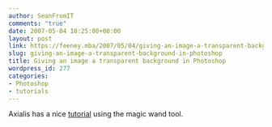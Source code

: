 ```yaml
---
author: SeanFromIT
comments: "true"
date: 2007-05-04 18:25:00+00:00
layout: post
link: https://feeney.mba/2007/05/04/giving-an-image-a-transparent-background-in-photoshop/
slug: giving-an-image-a-transparent-background-in-photoshop
title: Giving an image a transparent background in Photoshop
wordpress_id: 277
categories:
- Photoshop
- tutorials
---
```


Axialis has a nice [tutorial](http://www.axialis.com/tutorials/tutorial-misc001.html) using the magic wand tool.
